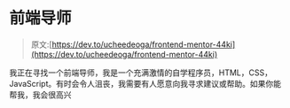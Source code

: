 # 前端导师

> 原文:[https://dev.to/ucheedeoga/frontend-mentor-44ki](https://dev.to/ucheedeoga/frontend-mentor-44ki)

我正在寻找一个前端导师，我是一个充满激情的自学程序员，HTML，CSS，JavaScript。有时会令人沮丧，我需要有人愿意向我寻求建议或帮助。如果你能帮我，我会很高兴